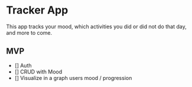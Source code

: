 # Tracker App

This app tracks your mood, which activities you did or did not do that day, and more to come.


## MVP
- [] Auth
- [] CRUD with Mood
- [] Visualize in a graph users mood / progression